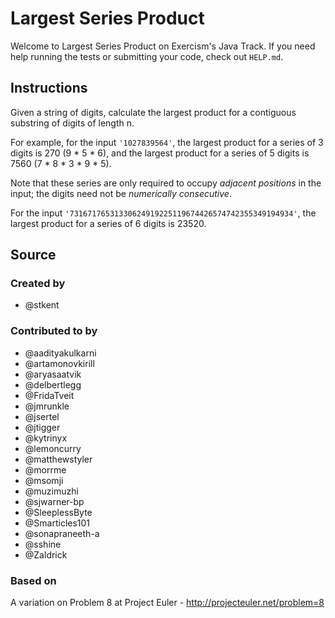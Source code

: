 # Largest Series Product

Welcome to Largest Series Product on Exercism's Java Track.
If you need help running the tests or submitting your code, check out `HELP.md`.

## Instructions

Given a string of digits, calculate the largest product for a contiguous
substring of digits of length n.

For example, for the input `'1027839564'`, the largest product for a
series of 3 digits is 270 (9 * 5 * 6), and the largest product for a
series of 5 digits is 7560 (7 * 8 * 3 * 9 * 5).

Note that these series are only required to occupy *adjacent positions*
in the input; the digits need not be *numerically consecutive*.

For the input `'73167176531330624919225119674426574742355349194934'`,
the largest product for a series of 6 digits is 23520.

## Source

### Created by

- @stkent

### Contributed to by

- @aadityakulkarni
- @artamonovkirill
- @aryasaatvik
- @delbertlegg
- @FridaTveit
- @jmrunkle
- @jsertel
- @jtigger
- @kytrinyx
- @lemoncurry
- @matthewstyler
- @morrme
- @msomji
- @muzimuzhi
- @sjwarner-bp
- @SleeplessByte
- @Smarticles101
- @sonapraneeth-a
- @sshine
- @Zaldrick

### Based on

A variation on Problem 8 at Project Euler - http://projecteuler.net/problem=8